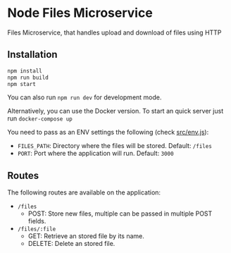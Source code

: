 # Node Files Microservice

Files Microservice, that handles upload and download of files using HTTP

## Installation

```bash
npm install
npm run build
npm start
```

You can also run `npm run dev` for development mode.

Alternatively, you can use the Docker version. To start an quick server just run `docker-compose up`

You need to pass as an ENV settings the following (check [src/env.js](src/env.js)): 

- `FILES_PATH`: Directory where the files will be stored. Default: `/files`
- `PORT`: Port where the application will run. Default: `3000`

## Routes

The following routes are available on the application:

- `/files`
  - POST: Store new files, multiple can be passed in multiple POST fields.
- `/files/:file`
  - GET: Retrieve an stored file by its name. 
  - DELETE: Delete an stored file.

